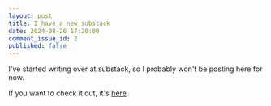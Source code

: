 ```yaml
---
layout: post
title: I have a new substack
date: 2024-08-26 17:20:00
comment_issue_id: 2
published: false
---
```

I've started writing over at substack, so I probably won't be posting here for now. 

If you want to check it out, it's [here](https://substack.com/@aggiebranczyk). 